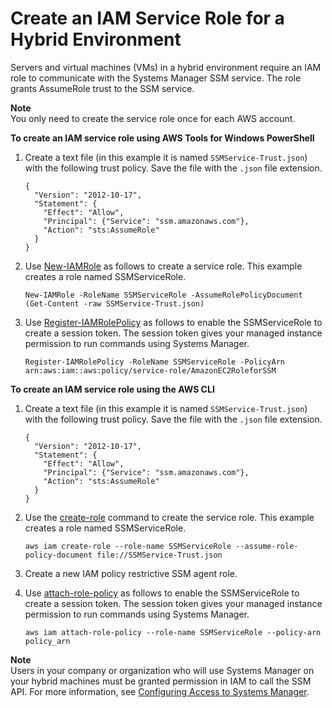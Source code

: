 # Create an IAM Service Role for a Hybrid Environment<a name="sysman-service-role"></a>

Servers and virtual machines \(VMs\) in a hybrid environment require an IAM role to communicate with the Systems Manager SSM service\. The role grants AssumeRole trust to the SSM service\. 

**Note**  
You only need to create the service role once for each AWS account\.

**To create an IAM service role using AWS Tools for Windows PowerShell**

1. Create a text file \(in this example it is named `SSMService-Trust.json`\) with the following trust policy\. Save the file with the `.json` file extension\.

   ```
   {
     "Version": "2012-10-17",
     "Statement": {
       "Effect": "Allow",
       "Principal": {"Service": "ssm.amazonaws.com"},
       "Action": "sts:AssumeRole"
     }
   }
   ```

1. Use [New\-IAMRole](https://docs.aws.amazon.com/powershell/latest/reference/items/New-IAMRole.html) as follows to create a service role\. This example creates a role named SSMServiceRole\.

   ```
   New-IAMRole -RoleName SSMServiceRole -AssumeRolePolicyDocument (Get-Content -raw SSMService-Trust.json)
   ```

1. Use [Register\-IAMRolePolicy](https://docs.aws.amazon.com/powershell/latest/reference/items/Register-IAMRolePolicy.html) as follows to enable the SSMServiceRole to create a session token\. The session token gives your managed instance permission to run commands using Systems Manager\.

   ```
   Register-IAMRolePolicy -RoleName SSMServiceRole -PolicyArn arn:aws:iam::aws:policy/service-role/AmazonEC2RoleforSSM
   ```

**To create an IAM service role using the AWS CLI**

1. Create a text file \(in this example it is named `SSMService-Trust.json`\) with the following trust policy\. Save the file with the `.json` file extension\.

   ```
   {
     "Version": "2012-10-17",
     "Statement": {
       "Effect": "Allow",
       "Principal": {"Service": "ssm.amazonaws.com"},
       "Action": "sts:AssumeRole"
     }
   }
   ```

1. Use the [create\-role](https://docs.aws.amazon.com/cli/latest/reference/iam/create-role.html) command to create the service role\. This example creates a role named SSMServiceRole\.

   ```
   aws iam create-role --role-name SSMServiceRole --assume-role-policy-document file://SSMService-Trust.json 
   ```
   
1. Create a new IAM policy restrictive SSM agent role.

1. Use [attach\-role\-policy](https://docs.aws.amazon.com/cli/latest/reference/iam/attach-role-policy.html) as follows to enable the SSMServiceRole to create a session token\. The session token gives your managed instance permission to run commands using Systems Manager\.

   ```
   aws iam attach-role-policy --role-name SSMServiceRole --policy-arn policy_arn
   ```

**Note**  
Users in your company or organization who will use Systems Manager on your hybrid machines must be granted permission in IAM to call the SSM API\. For more information, see [Configuring Access to Systems Manager](systems-manager-access.md)\.
